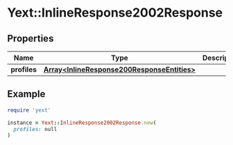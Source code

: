 # Yext::InlineResponse2002Response

## Properties

| Name | Type | Description | Notes |
| ---- | ---- | ----------- | ----- |
| **profiles** | [**Array&lt;InlineResponse200ResponseEntities&gt;**](InlineResponse200ResponseEntities.md) |  | [optional] |

## Example

```ruby
require 'yext'

instance = Yext::InlineResponse2002Response.new(
  profiles: null
)
```

